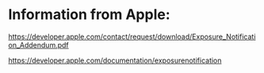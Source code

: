 # Information from Apple:

https://developer.apple.com/contact/request/download/Exposure_Notification_Addendum.pdf

https://developer.apple.com/documentation/exposurenotification
